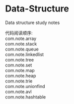 # Data-Structure
Data structure study notes

代码阅读顺序:
<br>
          com.note.array<br>
          com.note.stack<br>
          com.note.queue<br>
          com.note.linkedlist<br>
          com.note.tree<br>
          com.note.set<br>
          com.note.map<br>
          com.note.heap<br>
          com.note.trie<br>
          com.note.unionfind<br>
          com.note.avl<br>
          com.note.hashtable<br>
          
